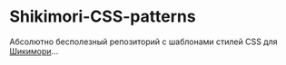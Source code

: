 # Shikimori-CSS-patterns
Абсолютно бесполезный репозиторий с шаблонами стилей CSS для [Шикимори](https://shikimori.org/)...
